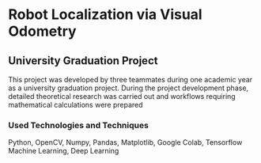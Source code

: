 # Robot Localization via Visual Odometry
## University Graduation Project

This project was developed by three teammates during one academic year as a university graduation
project. During the project development phase, detailed theoretical research was carried out and workflows
requiring mathematical calculations were prepared

### Used Technologies and Techniques 

Python, OpenCV, Numpy, Pandas, Matplotlib, Google Colab, Tensorflow
Machine Learning, Deep Learning

